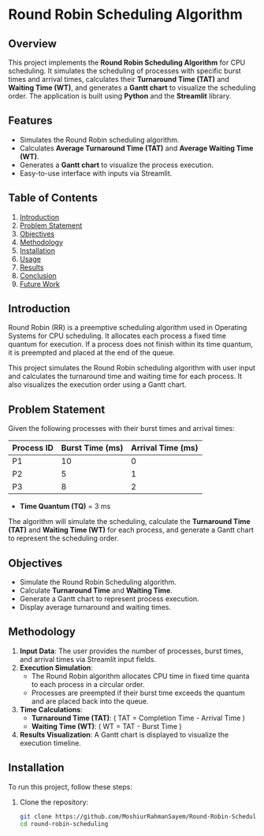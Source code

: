 # Round Robin Scheduling Algorithm

## Overview

This project implements the **Round Robin Scheduling Algorithm** for CPU scheduling. It simulates the scheduling of processes with specific burst times and arrival times, calculates their **Turnaround Time (TAT)** and **Waiting Time (WT)**, and generates a **Gantt chart** to visualize the scheduling order. The application is built using **Python** and the **Streamlit** library.

## Features

- Simulates the Round Robin scheduling algorithm.
- Calculates **Average Turnaround Time (TAT)** and **Average Waiting Time (WT)**.
- Generates a **Gantt chart** to visualize the process execution.
- Easy-to-use interface with inputs via Streamlit.
  
## Table of Contents

1. [Introduction](#introduction)
2. [Problem Statement](#problem-statement)
3. [Objectives](#objectives)
4. [Methodology](#methodology)
5. [Installation](#installation)
6. [Usage](#usage)
7. [Results](#results)
8. [Conclusion](#conclusion)
9. [Future Work](#future-work)

## Introduction

Round Robin (RR) is a preemptive scheduling algorithm used in Operating Systems for CPU scheduling. It allocates each process a fixed time quantum for execution. If a process does not finish within its time quantum, it is preempted and placed at the end of the queue.

This project simulates the Round Robin scheduling algorithm with user input and calculates the turnaround time and waiting time for each process. It also visualizes the execution order using a Gantt chart.

## Problem Statement

Given the following processes with their burst times and arrival times:

| Process ID | Burst Time (ms) | Arrival Time (ms) |
|------------|-----------------|-------------------|
| P1         | 10              | 0                 |
| P2         | 5               | 1                 |
| P3         | 8               | 2                 |

- **Time Quantum (TQ)** = 3 ms

The algorithm will simulate the scheduling, calculate the **Turnaround Time (TAT)** and **Waiting Time (WT)** for each process, and generate a Gantt chart to represent the scheduling order.

## Objectives

- Simulate the Round Robin Scheduling algorithm.
- Calculate **Turnaround Time** and **Waiting Time**.
- Generate a Gantt chart to represent process execution.
- Display average turnaround and waiting times.

## Methodology

1. **Input Data**: The user provides the number of processes, burst times, and arrival times via Streamlit input fields.
2. **Execution Simulation**: 
   - The Round Robin algorithm allocates CPU time in fixed time quanta to each process in a circular order.
   - Processes are preempted if their burst time exceeds the quantum and are placed back into the queue.
3. **Time Calculations**:
   - **Turnaround Time (TAT)**: \( TAT = Completion Time - Arrival Time \)
   - **Waiting Time (WT)**: \( WT = TAT - Burst Time \)
4. **Results Visualization**: A Gantt chart is displayed to visualize the execution timeline.

## Installation

To run this project, follow these steps:

1. Clone the repository:
   ```bash
   git clone https://github.com/MoshiurRahmanSayem/Round-Robin-Scheduling-Algorithm
   cd round-robin-scheduling
